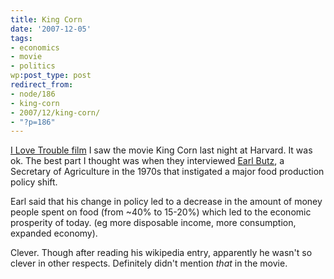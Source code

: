 ```yaml
---
title: King Corn
date: '2007-12-05'
tags:
- economics
- movie
- politics
wp:post_type: post
redirect_from:
- node/186
- king-corn
- 2007/12/king-corn/
- "?p=186"
---
```


[I Love Trouble film](http://www.iucn-tftsg.org/?i_love_trouble)
I saw the movie King Corn last night at Harvard. It was ok. The best part I thought was when they interviewed [Earl Butz](http://en.wikipedia.org/wiki/Earl_Butz), a Secretary of Agriculture in the 1970s that instigated a major food production policy shift.

Earl said that his change in policy led to a decrease in the amount of money people spent on food (from ~40% to 15-20%) which led to the economic prosperity of today. (eg more disposable income, more consumption, expanded economy).

Clever. Though after reading his wikipedia entry, apparently he wasn't so clever in other respects. Definitely didn't mention _that_ in the movie.
